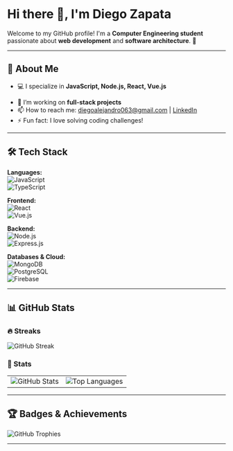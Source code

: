 # Hi there 👋, I'm Diego Zapata  

Welcome to my GitHub profile! I'm a **Computer Engineering student** passionate about **web development** and **software architecture**. 🚀  

---

## 📌 About Me  

- 💻 I specialize in **JavaScript, Node.js, React, Vue.js**  
<!--  - 🌱 I’m currently learning **TypeScript and backend scaling** --> 
- 🔭 I’m working on **full-stack projects**  
- 📫 How to reach me: diegoalejandro063@gmail.com | [LinkedIn](https://www.linkedin.com/in/zilith/)
- ⚡ Fun fact: I love solving coding challenges!  

---

## 🛠️ Tech Stack  

**Languages:**  
![JavaScript](https://img.shields.io/badge/JavaScript-F7DF1E?style=flat&logo=javascript&logoColor=black)  
![TypeScript](https://img.shields.io/badge/TypeScript-007ACC?style=flat&logo=typescript&logoColor=white)  
<!--  ![Python](https://img.shields.io/badge/Python-3776AB?style=flat&logo=python&logoColor=white)   -->

**Frontend:**  
![React](https://img.shields.io/badge/React-20232A?style=flat&logo=react&logoColor=61DAFB)  
![Vue.js](https://img.shields.io/badge/Vue.js-4FC08D?style=flat&logo=vue.js&logoColor=white)  

**Backend:**  
![Node.js](https://img.shields.io/badge/Node.js-339933?style=flat&logo=node.js&logoColor=white)  
![Express.js](https://img.shields.io/badge/Express.js-000000?style=flat&logo=express&logoColor=white)  

**Databases & Cloud:**  
![MongoDB](https://img.shields.io/badge/MongoDB-47A248?style=flat&logo=mongodb&logoColor=white)  
![PostgreSQL](https://img.shields.io/badge/PostgreSQL-336791?style=flat&logo=postgresql&logoColor=white)  
![Firebase](https://img.shields.io/badge/Firebase-ffca28?style=flat&logo=firebase&logoColor=black)  

---

## 📊 GitHub Stats  

### 🔥 Streaks  
![GitHub Streak](https://streak-stats.demolab.com?user=Zilith&theme=radical&hide_border=true)  
<!--  
### 📈 Contribution Graph  
![GitHub Activity Graph](https://github-readme-activity-graph.vercel.app/graph?username=YourGitHubUsername&theme=github-dark)  
--> 

### 🚀 Stats  
<table>
  <tr>
    <td>
      <img src="https://github-readme-stats.vercel.app/api?username=Zilith&show_icons=true&theme=radical" alt="GitHub Stats" />
    </td>
    <td>
      <img src="https://github-readme-stats.vercel.app/api/top-langs/?username=Zilith&layout=compact&theme=radical" alt="Top Languages" />
    </td>
  </tr>
</table>

---

## 🏆 Badges & Achievements  
![GitHub Trophies](https://github-profile-trophy.vercel.app/?username=YourGitHubUsername&theme=radical&no-frame=true&margin-w=15)  

---
<!-- 
## ✨ Featured Projects  
 
### 📌 Project Name  
**Description:** Briefly describe your project here.  
🔗 **[View Project](https://github.com/YourGitHubUsername/YourProjectName)**  
--> 

